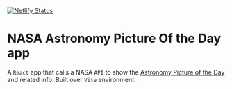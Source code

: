 [![Netlify Status](https://api.netlify.com/api/v1/badges/7e9bcdcc-ee9f-4ef1-8cc5-f0b26828c29b/deploy-status)](https://app.netlify.com/sites/nasa-apod-api-app/deploys)
# NASA Astronomy Picture Of the Day app

A `React` app that calls a NASA `API` to show the [Astronomy Picture of the Day](https://apod.nasa.gov/apod/astropix.html) and related info. Built over `Vite` environment. 
